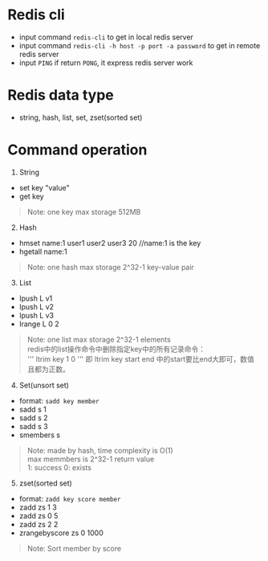 # Redis cli
- input command `redis-cli` to get in local redis server
- input command `redis-cli -h host -p port -a password` to get in remote redis server
- input `PING` if return `PONG`, it express redis server work
# Redis data type
- string, hash, list, set, zset(sorted set)
# Command operation
1. String
- set key "value"
- get key  
> Note: one key max storage 512MB
2. Hash
- hmset name:1 user1 user2 user3 20 //name:1 is the key
- hgetall name:1  
> Note: one hash max storage 2^32-1 key-value pair
3. List
- lpush L v1
- lpush L v2
- lpush L v3
- lrange L 0 2  
> Note: one list max storage 2^32-1 elements  
> redis中的list操作命令中删除指定key中的所有记录命令：  
'''
ltrim key 1 0
'''
> 即 ltrim key start end 中的start要比end大即可，数值且都为正数。  
4. Set(unsort set)
- format: `sadd key member`
- sadd s 1
- sadd s 2
- sadd s 3
- smembers s  
> Note: made by hash, time complexity is O(1)  
> max memmbers is 2^32-1
> return value  
   1: success
   0: exists
5. zset(sorted set)
- format: `zadd key score member`
- zadd zs 1 3
- zadd zs 0 5 
- zadd zs 2 2
- zrangebyscore zs 0 1000  
> Note: Sort member by score
